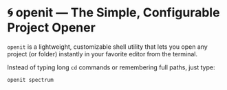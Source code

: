 # 🌀 openit — The Simple, Configurable Project Opener

`openit` is a lightweight, customizable shell utility that lets you open any project (or folder) instantly in your favorite editor from the terminal.

Instead of typing long `cd` commands or remembering full paths, just type:

```bash
openit spectrum
